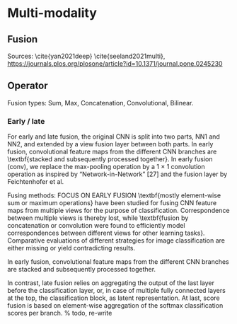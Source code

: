 # Multi-modality



## Fusion
Sources: \cite{yan2021deep} \cite{seeland2021multi}, https://journals.plos.org/plosone/article?id=10.1371/journal.pone.0245230


## Operator
Fusion types: Sum, Max, Concatenation, Convolutional, Bilinear.

### Early / late
For early and late fusion, the original CNN is split into two parts, NN1 and NN2, and extended by a view fusion layer between both parts. In early fusion, convolutional feature maps from the different CNN branches are \textbf{stacked and subsequently processed together}. In early fusion (conv), we replace the max-pooling operation by a 1 × 1 convolution operation as inspired by “Network-in-Network” [27] and the fusion layer by Feichtenhofer et al.

Fusing methods: FOCUS ON EARLY FUSION \textbf{mostly element-wise sum or maximum operations} have been studied for fusing CNN feature maps from multiple views for the purpose of classification. Correspondence between multiple views is thereby lost, while \textbf{fusion by concatenation or convolution were found to efficiently model correspondences between different views for other learning tasks}. Comparative evaluations of different strategies for image classification are either missing or yield contradicting results.

In early fusion, convolutional feature maps from the different CNN branches are stacked and subsequently processed together. 

In contrast, late fusion relies on aggregating the output of the last layer before the classification layer, or, in case of multiple fully connected layers at the top, the classification block, as latent representation. At last, score fusion is based on element-wise aggregation of the softmax classification scores per branch. % todo, re-write

